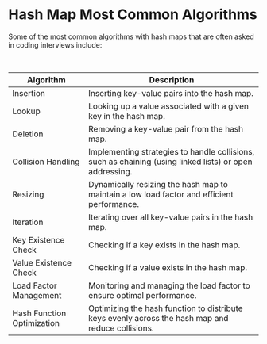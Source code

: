 # Hash Map Most Common Algorithms
 Some of the most common algorithms with hash maps that are often asked in coding interviews include:

 <br/>

| Algorithm                   | Description                                                                                             |
|-----------------------------|---------------------------------------------------------------------------------------------------------|
| Insertion                   | Inserting key-value pairs into the hash map.                                                            |
| Lookup                      | Looking up a value associated with a given key in the hash map.                                         |
| Deletion                    | Removing a key-value pair from the hash map.                                                            |
| Collision Handling          | Implementing strategies to handle collisions, such as chaining (using linked lists) or open addressing. |
| Resizing                    | Dynamically resizing the hash map to maintain a low load factor and efficient performance.              |
| Iteration                   | Iterating over all key-value pairs in the hash map.                                                     |
| Key Existence Check         | Checking if a key exists in the hash map.                                                               |
| Value Existence Check       | Checking if a value exists in the hash map.                                                             |
| Load Factor Management      | Monitoring and managing the load factor to ensure optimal performance.                                  |
| Hash Function Optimization  | Optimizing the hash function to distribute keys evenly across the hash map and reduce collisions.       |

